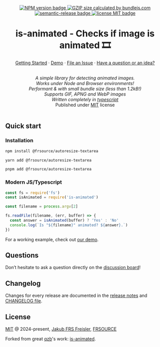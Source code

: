 
<p align="center">
  <a href="https://www.npmjs.com/package/@frsource/is-animated">
    <img src="https://img.shields.io/npm/v/@frsource/is-animated" alt="NPM version badge">
  </a>
  <a href="https://bundlejs.com/?q=%40frsource%2Fis-animated">
    <img src="https://deno.bundlejs.com/badge?q=@frsource/is-animated" alt="GZIP size calculated by bundlejs.com">
  </a>
  <a href="https://github.com/semantic-release/semantic-release">
    <img src="https://img.shields.io/badge/%20%20%F0%9F%93%A6%F0%9F%9A%80-semantic--release-e10079.svg" alt="semantic-release badge">
  </a>
  <a href="https://github.com/FRSOURCE/is-animated/blob/master/LICENSE">
    <img src="https://img.shields.io/github/license/FRSOURCE/is-animated" alt="license MIT badge">
  </a>
</p>

<h1 align="center">is-animated - Checks if image is animated 🎞</h1>

<p align="center">
  <a href="#quick-start">Getting Started</a>
  ·
  <a href="https://www.frsource.org/is-animated" target="_blank">Demo</a>
  ·
  <a href="https://github.com/FRSOURCE/is-animated/issues">File an Issue</a>
  ·
  <a href="#questions">Have a question or an idea?</a>
  <br>
</p>


<p align="center">
  <br>
  <i>A simple library for detecting animated images.
    <br>Works under Node and Browser environments!
    <br>Performant & with small bundle size (less than 1.2kB!)
    <br>Supports GIF, APNG and WebP images
    <br>Written completely in <a href="https://www.typescriptlang.org">typescript</a></i>
    <br>Published under <a href="https://opensource.org/licenses/MIT" target="_blank">MIT</a> license</i>
  <br>
  <br>
</p>

## Quick start

### Installation

```bash
npm install @frsource/autoresize-textarea

yarn add @frsource/autoresize-textarea

pnpm add @frsource/autoresize-textarea
```

### Modern JS/Typescript

```ts
const fs = require('fs')
const isAnimated = require('is-animated')

const filename = process.argv[2]

fs.readFile(filename, (err, buffer) => {
  const answer = isAnimated(buffer) ? 'Yes' : 'No'
  console.log(`Is "${filename}" animated? ${answer}.`)
})
```

For a working example, check out [our demo](https://www.frsource.org/is-animated).

## Questions

Don’t hesitate to ask a question directly on the [discussion board](https://github.com/FRSOURCE/is-animated/discussions)!

## Changelog

Changes for every release are documented in the [release notes](https://github.com/FRSOURCE/is-animated/releases) and [CHANGELOG file](https://github.com/FRSOURCE/is-animated/tree/master/CHANGELOG.md).

## License

[MIT](https://opensource.org/licenses/MIT) @ 2024-present, [Jakub FRS Freisler](https://www.linkedin.com/in/jakub-freisler-03a32138/), [FRSOURCE](https://www.frsource.org/)

Forked from great [qzb](https://github.com/qzb)'s work: [is-animated](https://github.com/qzb/is-animated).
